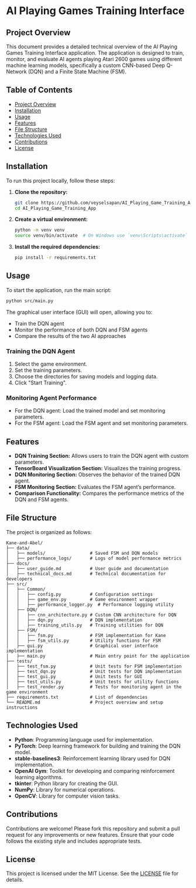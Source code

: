 # AI Playing Games Training Interface

## Project Overview

This document provides a detailed technical overview of the AI Playing Games Training Interface application. The application is designed to train, monitor, and evaluate AI agents playing Atari 2600 games using different machine learning models, specifically a custom CNN-based Deep Q-Network (DQN) and a Finite State Machine (FSM).

## Table of Contents

- [Project Overview](#project-overview)
- [Installation](#installation)
- [Usage](#usage)
- [Features](#features)
- [File Structure](#file-structure)
- [Technologies Used](#technologies-used)
- [Contributions](#contributions)
- [License](#license)

## Installation

To run this project locally, follow these steps:

1. **Clone the repository:**
   ```bash
   git clone https://github.com/veyselsapan/AI_Playing_Game_Training_App.git
   cd AI_Playing_Game_Training_App
   ```

2. **Create a virtual environment:**
   ```bash
   python -m venv venv
   source venv/bin/activate  # On Windows use `venv\Scripts\activate`
   ```

3. **Install the required dependencies:**
   ```bash
   pip install -r requirements.txt
   ```

## Usage

To start the application, run the main script:

```bash
python src/main.py
```

The graphical user interface (GUI) will open, allowing you to:

- Train the DQN agent
- Monitor the performance of both DQN and FSM agents
- Compare the results of the two AI approaches

### Training the DQN Agent

1. Select the game environment.
2. Set the training parameters.
3. Choose the directories for saving models and logging data.
4. Click "Start Training".

### Monitoring Agent Performance

- For the DQN agent: Load the trained model and set monitoring parameters.
- For the FSM agent: Load the FSM agent and set monitoring parameters.

## Features

- **DQN Training Section:** Allows users to train the DQN agent with custom parameters.
- **TensorBoard Visualization Section:** Visualizes the training progress.
- **DQN Monitoring Section:** Observes the behavior of the trained DQN agent.
- **FSM Monitoring Section:** Evaluates the FSM agent’s performance.
- **Comparison Functionality:** Compares the performance metrics of the DQN and FSM agents.

## File Structure

The project is organized as follows:

```
Kane-and-Abel/
├── data/
│   ├── models/                 # Saved FSM and DQN models
│   ├── performance_logs/       # Logs of model performance metrics
├── docs/
│   ├── user_guide.md           # User guide and documentation
│   ├── technical_docs.md       # Technical documentation for developers
├── src/
│   ├── Common/
│   │   ├── config.py           # Configuration settings
│   │   ├── game_env.py         # Game environment wrapper
│   │   ├── performance_logger.py  # Performance logging utility
│   ├── DQN/
│   │   ├── cnn_architecture.py # Custom CNN architecture for DQN
│   │   ├── dqn.py              # DQN implementation
│   │   ├── training_utils.py   # Training utilities for DQN
│   ├── FSM/
│   │   ├── fsm.py              # FSM implementation for Kane
│   │   ├── fsm_utils.py        # Utility functions for FSM
│   ├── gui.py                  # Graphical user interface implementation
│   ├── main.py                 # Main entry point for the application
├── tests/
│   ├── test_fsm.py             # Unit tests for FSM implementation
│   ├── test_dqn.py             # Unit tests for DQN implementation
│   ├── test_gui.py             # Unit tests for GUI
│   ├── test_utils.py           # Unit tests for utility functions
│   ├── test_render.py          # Tests for monitoring agent in the game environment
├── requirements.txt            # List of dependencies
└── README.md                   # Project overview and setup instructions
```

## Technologies Used

- **Python**: Programming language used for implementation.
- **PyTorch**: Deep learning framework for building and training the DQN model.
- **stable-baselines3**: Reinforcement learning library used for DQN implementation.
- **OpenAI Gym**: Toolkit for developing and comparing reinforcement learning algorithms.
- **tkinter**: Python library for creating the GUI.
- **NumPy**: Library for numerical operations.
- **OpenCV**: Library for computer vision tasks.

## Contributions

Contributions are welcome! Please fork this repository and submit a pull request for any improvements or new features. Ensure that your code follows the existing style and includes appropriate tests.

## License

This project is licensed under the MIT License. See the [LICENSE](LICENSE) file for details.
